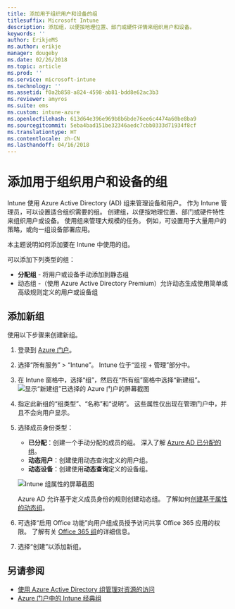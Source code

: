 ```yaml
---
title: 添加用于组织用户和设备的组
titlesuffix: Microsoft Intune
description: 添加组，以便按地理位置、部门或硬件详情来组织用户和设备。
keywords: ''
author: ErikjeMS
ms.author: erikje
manager: dougeby
ms.date: 02/26/2018
ms.topic: article
ms.prod: ''
ms.service: microsoft-intune
ms.technology: ''
ms.assetid: f0a2b858-a824-4598-ab81-bdd8e62ac3b3
ms.reviewer: amyros
ms.suite: ems
ms.custom: intune-azure
ms.openlocfilehash: 613d64e396e969b8b6bde76ee6c4474a60be8ba9
ms.sourcegitcommit: 5eba4bad151be32346aedc7cbb0333d71934f8cf
ms.translationtype: HT
ms.contentlocale: zh-CN
ms.lasthandoff: 04/16/2018
---
```

# <a name="add-groups-to-organize-users-and-devices"></a>添加用于组织用户和设备的组
Intune 使用 Azure Active Directory (AD) 组来管理设备和用户。 作为 Intune 管理员，可以设置适合组织需要的组。 创建组，以便按地理位置、部门或硬件特性来组织用户或设备。 使用组来管理大规模的任务。 例如，可设置用于大量用户的策略，或向一组设备部署应用。

本主题说明如何添加要在 Intune 中使用的组。

可以添加下列类型的组：
- **分配组** - 将用户或设备手动添加到静态组
- 动态组 -（使用 Azure Active Directory Premium）允许动态生成使用简单或高级规则定义的用户或设备组

## <a name="add-a-new-group"></a>添加新组

使用以下步骤来创建新组。
1. 登录到 [Azure 门户](https://portal.azure.com)。
2. 选择“所有服务” > “Intune”。 Intune 位于“监视 + 管理”部分中。
3. 在 Intune 窗格中，选择“组”，然后在“所有组”窗格中选择“新建组”。
   ![显示“新建组”已选择的 Azure 门户的屏幕截图](./media/groups-add-new.png)
4. 指定此新组的“组类型”、“名称”和“说明”。 这些属性仅出现在管理门户中，并且不会向用户显示。

5. 选择成员身份类型：
   - **已分配**：创建一个手动分配的成员的组。 深入了解 [Azure AD 已分配的组](https://docs.microsoft.com/azure/active-directory/active-directory-groups-create-azure-portal)。
   - **动态用户**：创建使用动态查询定义的用户组。
   - **动态设备**：创建使用**动态查询**定义的设备组。

   ![Intune 组属性的屏幕截图](./media/groups-add-properties.png)

   Azure AD 允许基于定义成员身份的规则创建动态组。 了解如何[创建基于属性的动态组](https://docs.microsoft.com/azure/active-directory/active-directory-groups-dynamic-membership-azure-portal)。

6. 可选择“启用 Office 功能”向用户组成员授予访问共享 Office 365 应用的权限。 了解有关 [Office 365 组](https://support.office.com/article/Learn-about-Office-365-groups-b565caa1-5c40-40ef-9915-60fdb2d97fa2)的详细信息。
7. 选择“创建”以添加新组。

## <a name="see-also"></a>另请参阅
- [使用 Azure Active Directory 组管理对资源的访问](https://docs.microsoft.com/azure/active-directory/active-directory-manage-groups)
- [Azure 门户中的 Intune 经典组](groups-get-started.md)
